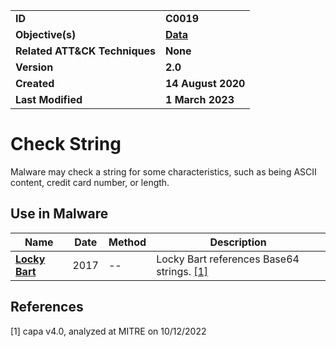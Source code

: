 <table>
<tr>
<td><b>ID</b></td>
<td><b>C0019</b></td>
</tr>
<tr>
<td><b>Objective(s)</b></td>
<td><b><a href="../data">Data</a></b></td>
</tr>
<tr>
<td><b>Related ATT&CK Techniques</b></td>
<td><b>None</b></td>
</tr>
<tr>
<td><b>Version</b></td>
<td><b>2.0</b></td>
</tr>
<tr>
<td><b>Created</b></td>
<td><b>14 August 2020</b></td>
</tr>
<tr>
<td><b>Last Modified</b></td>
<td><b>1 March 2023</b></td>
</tr>
</table>


# Check String

Malware may check a string for some characteristics, such as being ASCII content, credit card number, or length.


## Use in Malware

|Name|Date|Method|Description|
|---|---|---|---|
|[**Locky Bart**](../xample-malware/locky-bart.md)|2017|--|Locky Bart references Base64 strings. [[1]](#1)|


## References

<a name="1">[1]</a> capa v4.0, analyzed at MITRE on 10/12/2022
